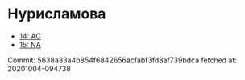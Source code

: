 # Нурисламова
- [14: AC](14.md)
- [15: NA](15.md)

Commit: 5638a33a4b854f6842656acfabf3fd8af739bdca
 fetched at: 20201004-094738
